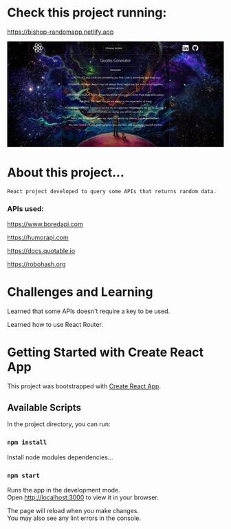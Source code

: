 # Check this project running:
https://bishop-randomapp.netlify.app

![all-text](https://github.com/bispo-daniel/React_RandomApp/blob/main/src/Images/Screen.png)

# About this project...
    React project developed to query some APIs that returns random data. 
  
### APIs used:

https://www.boredapi.com

https://humorapi.com

https://docs.quotable.io

https://robohash.org

# Challenges and Learning
  Learned that some APIs doesn't require a key to be used.
  
  Learned how to use React Router.

# Getting Started with Create React App

This project was bootstrapped with [Create React App](https://github.com/facebook/create-react-app).

## Available Scripts

In the project directory, you can run:

### `npm install`

Install node modules dependencies...

### `npm start`

Runs the app in the development mode.\
Open [http://localhost:3000](http://localhost:3000) to view it in your browser.

The page will reload when you make changes.\
You may also see any lint errors in the console.